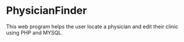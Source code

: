 # PhysicianFinder
This web program helps the user locate a physician and edit their clinic using PHP and MYSQL. 
